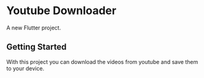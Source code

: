 # Youtube Downloader

A new Flutter project.

## Getting Started

With this project you can download the videos from youtube and save them to your device. 
